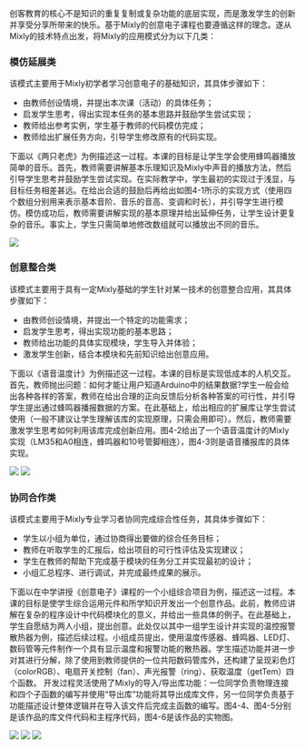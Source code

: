 创客教育的核心不是知识的重复复制或复杂功能的底层实现，而是激发学生的创新并享受分享所带来的快乐。基于Mixly的创意电子课程也要遵循这样的理念。遂从Mixly的技术特点出发，将Mixly的应用模式分为以下几类：
### 模仿延展类
该模式主要用于Mixly初学者学习创意电子的基础知识，其具体步骤如下：
* 由教师创设情境，并提出本次课（活动）的具体任务；
* 启发学生思考，得出实现本任务的基本思路并鼓励学生尝试实现；
* 教师给出参考实例，学生基于教师的代码模仿完成；
* 教师给出扩展任务方向，引导学生修改原有的代码实现。

下面以《两只老虎》为例描述这一过程。本课的目标是让学生学会使用蜂鸣器播放简单的音乐。首先，教师需要讲解基本乐理知识及Mixly中声音的播放方法，然后引导学生思考并鼓励学生尝试实现。在实际教学中，学生最初的实现过于浅显，与目标任务相差甚远。在给出合适的鼓励后再给出如图4-1所示的实现方式（使用四个数组分别用来表示基本音阶、音乐的音高、变调和时长），并引导学生进行模仿。模仿成功后，教师需要讲解实现的基本原理并给出延伸任务，让学生设计更复杂的音乐。事实上，学生只需简单地修改数组就可以播放出不同的音乐。

![](https://github.com/xbed/Mixly_Arduino/blob/master/wiki_pic/%E7%A4%BA%E8%8C%83%E6%A1%88%E4%BE%8B1.png)

### 创意整合类
该模式主要用于具有一定Mixly基础的学生针对某一技术的创意整合应用，其具体步骤如下：
* 由教师创设情境，并提出一个特定的功能需求；
* 启发学生思考，得出实现功能的基本思路；
* 教师给出功能的具体实现模块，学生导入并体验；
* 激发学生创新，结合本模块和先前知识给出创意应用。

下面以《语音温度计》为例描述这一过程。本课的目标是实现低成本的人机交互。首先，教师抛出问题：如何才能让用户知道Arduino中的结果数据?学生一般会给出各种各样的答案，教师在给出合理的正向反馈后分析各种答案的可行性，并引导学生提出通过蜂鸣器播报数据的方案。在此基础上，给出相应的扩展库让学生尝试使用（一般不建议让学生理解该库的实现原理，只需会用即可）。然后，教师需要激发学生思考如何利用该库完成创新应用。图4-2给出了一个语音温度计的Mixly实现（LM35和A0相连，蜂鸣器和10号管脚相连），图4-3则是语音播报库的具体实现。

![](https://github.com/xbed/Mixly_Arduino/blob/master/wiki_pic/%E7%A4%BA%E8%8C%83%E6%A1%88%E4%BE%8B2.png)
![](https://github.com/xbed/Mixly_Arduino/blob/master/wiki_pic/%E7%A4%BA%E8%8C%83%E6%A1%88%E4%BE%8B3.png)

### 协同合作类
该模式主要用于Mixly专业学习者协同完成综合性任务，其具体步骤如下：
* 学生以小组为单位，通过协商得出要做的综合任务目标；
* 教师在听取学生的汇报后，给出项目的可行性评估及实现建议；
* 学生在教师的帮助下完成基于模块的任务分工并实现最初的设计；
* 小组汇总程序、进行调试，并完成最终成果的展示。

下面以在中学讲授《创意电子》课程的一个小组综合项目为例，描述这一过程。本课的目标是使学生综合运用元件和所学知识开发出一个创意作品。此前，教师应讲解在复杂的程序设计中代码模块化的意义，并给出一些具体的例子。在此基础上，学生自愿结为两人小组，提出创意。此处仅以其中一组学生设计并实现的温控报警散热器为例，描述后续过程。小组成员提出，使用温度传感器、蜂鸣器、LED灯、数码管等元件制作一个具有显示温度和报警功能的散热器。学生描述功能并进一步对其进行分解，除了使用到教师提供的一位共阳数码管库外，还构建了呈现彩色灯（colorRGB）、电扇开关控制（fan）、声光报警（ring）、获取温度（getTem）四个函数。
开发过程灵活使用了Mixly的导入/导出库功能：一位同学负责物理连接和四个子函数的编写并使用“导出库”功能将其导出成库文件，另一位同学负责基于功能描述设计整体逻辑并在导入该文件后完成主函数的编写。图4-4、图4-5分别是该作品的库文件代码和主程序代码，图4-6是该作品的实物图。

![](https://github.com/xbed/Mixly_Arduino/blob/master/wiki_pic/%E7%A4%BA%E8%8C%83%E6%A1%88%E4%BE%8B4.png)
![](https://github.com/xbed/Mixly_Arduino/blob/master/wiki_pic/%E7%A4%BA%E8%8C%83%E6%A1%88%E4%BE%8B5.png)
![](https://github.com/xbed/Mixly_Arduino/blob/master/wiki_pic/%E7%A4%BA%E8%8C%83%E6%A1%88%E4%BE%8B5.tif)